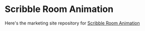 # Scribble Room Animation

Here's the marketing site repository for [Scribble Room Animation](https://www.scribbleroomanimation.com)
